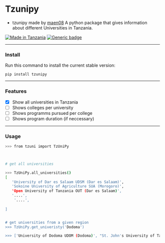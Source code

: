 # Tzunipy

- tzunipy made by [maen08](https://github.com/maen08)
A python package that gives information about different Universities in Tanzania.



[![Made in Tanzania](https://img.shields.io/badge/made%20in-tanzania-008751.svg?style=flat-square)](https://github.com/Tanzania-Developers-Community/made-in-tanzania)
[![Generic badge](https://img.shields.io/badge/pip-python-<COLOR>.svg)](https://shields.io/)

---

### Install
Run this command to install the current stable version:

`pip install tzunipy`


---

### Features

- [x] Show all universities in Tanzania
- [ ] Shows colleges per university
- [ ] Shows programms pursued per college
- [ ] Shows program duration (if neccessary)

---

### Usage

```sh
>>> from tzuni import TzUniPy



# get all universities

>>> TzUniPy.all_universities()
[
   'University of Dar es Salaam UDSM (Dar es Salaam)', 
   'Sokoine University of Agriculture SUA (Morogoro)', 
   'Open University of Tanzania OUT (Dar es Salaam)', 
   '....',
    '....',
   
]


# get universities from a given region
>>> TzUniPy.get_univeristy('Dodoma')

>>> ['University of Dodoma UDOM (Dodoma)', "St. John's University of Tanzania SJUT (Dodoma)"]



```